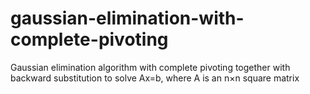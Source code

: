 # gaussian-elimination-with-complete-pivoting
Gaussian elimination algorithm with complete pivoting together with backward substitution to solve Ax=b, where A is an n×n square matrix
